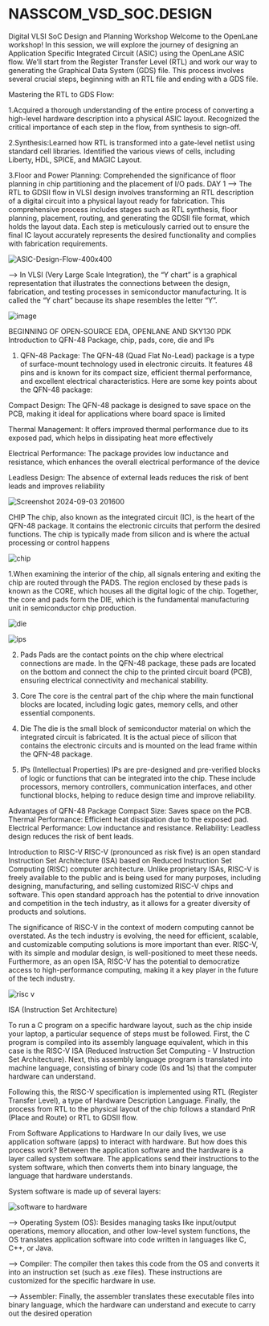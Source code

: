 # NASSCOM_VSD_SOC.DESIGN
  Digital VLSI SoC Design and Planning Workshop
        Welcome to the OpenLane workshop! In this session, we will explore the journey of designing an Application Specific Integrated Circuit (ASIC) using the OpenLane ASIC flow. We’ll start from the Register Transfer Level (RTL) and work our way to generating the Graphical Data System (GDS) file. This process involves several crucial steps, beginning with an RTL file and ending with a GDS file.

 Mastering the RTL to GDS Flow:
 
 1.Acquired a thorough understanding of the entire process of converting a high-level hardware description into a physical ASIC layout. Recognized the critical importance of each step in the flow, from synthesis 
   to sign-off.
   
 2.Synthesis:Learned how RTL is transformed into a gate-level netlist using standard cell libraries. Identified the various views of cells, including Liberty, HDL, SPICE, and MAGIC Layout.
 
 3.Floor and Power Planning: Comprehended the significance of floor planning in chip partitioning and the placement of I/O pads.
 DAY 1
--> The RTL to GDSII flow in VLSI design involves transforming an RTL description of a digital circuit into a physical layout ready for fabrication. This comprehensive process includes stages such as RTL synthesis, floor planning, placement, routing, and generating the GDSII file format, which holds the layout data. Each step is meticulously carried out to ensure the final IC layout accurately represents the desired functionality and complies with fabrication requirements.
 
 ![ASIC-Design-Flow-400x400](https://github.com/user-attachments/assets/6a83406d-c216-48f7-aa6c-29cebd9a7952)
 
--> In VLSI (Very Large Scale Integration), the “Y chart” is a graphical representation that illustrates the connections between the design, fabrication, and testing processes in semiconductor manufacturing. It is called the “Y chart” because its shape resembles the letter “Y”.

![image](https://github.com/user-attachments/assets/6a5e25aa-bb67-494d-b983-addcdbce8f02)

BEGINNING OF OPEN-SOURCE EDA, OPENLANE AND SKY130 PDK
Introduction to QFN-48 Package, chip, pads, core, die and IPs
1. QFN-48 Package:
   The QFN-48 (Quad Flat No-Lead) package is a type of surface-mount technology used in electronic circuits. It features 48 pins and is known for its compact size, efficient thermal performance, and excellent electrical characteristics. Here are some key points about the QFN-48 package:
   
Compact Design: The QFN-48 package is designed to save space on the PCB, making it ideal for applications where board space is limited

Thermal Management: It offers improved thermal performance due to its exposed pad, which helps in dissipating heat more effectively

Electrical Performance: The package provides low inductance and resistance, which enhances the overall electrical performance of the device

Leadless Design: The absence of external leads reduces the risk of bent leads and improves reliability

![Screenshot 2024-09-03 201600](https://github.com/user-attachments/assets/8d31ea76-98ec-430b-814c-a4883df74149)

CHIP 
The chip, also known as the integrated circuit (IC), is the heart of the QFN-48 package. It contains the electronic circuits that perform the desired functions. The chip is typically made from silicon and is where the actual processing or control happens

![chip](https://github.com/user-attachments/assets/9a9334bf-830c-4685-96ef-ca2dacc56c22)

1.When examining the interior of the chip, all signals entering and exiting the chip are routed through the PADS. The region enclosed by these pads is known as the CORE, which houses all the digital logic of the chip. Together, the core and pads form the DIE, which is the fundamental manufacturing unit in semiconductor chip production.

![die](https://github.com/user-attachments/assets/85e1091a-fe22-4c75-acd6-323d74e9fe6c)


![ips](https://github.com/user-attachments/assets/60fb3f2d-a412-4191-81a4-dd960d94fd0b)


2. Pads Pads are the contact points on the chip where electrical connections are made. In the QFN-48 package, these pads are located on the bottom and connect the chip to the printed circuit board (PCB), ensuring electrical connectivity and mechanical stability.

3. Core The core is the central part of the chip where the main functional blocks are located, including logic gates, memory cells, and other essential components.

4. Die The die is the small block of semiconductor material on which the integrated circuit is fabricated. It is the actual piece of silicon that contains the electronic circuits and is mounted on the lead frame within the QFN-48 package.

5. IPs (Intellectual Properties) IPs are pre-designed and pre-verified blocks of logic or functions that can be integrated into the chip. These include processors, memory controllers, communication interfaces, and other functional blocks, helping to reduce design time and improve reliability.

Advantages of QFN-48 Package
Compact Size: Saves space on the PCB.
Thermal Performance: Efficient heat dissipation due to the exposed pad.
Electrical Performance: Low inductance and resistance.
Reliability: Leadless design reduces the risk of bent leads.

Introduction to RISC-V 
RISC-V (pronounced as risk five) is an open standard Instruction Set Architecture (ISA) based on Reduced Instruction Set Computing (RISC) computer architecture. Unlike proprietary ISAs, RISC-V is freely available to the public and is being used for many purposes, including designing, manufacturing, and selling customized RISC-V chips and software. This open standard approach has the potential to drive innovation and competition in the tech industry, as it allows for a greater diversity of products and solutions.

The significance of RISC-V in the context of modern computing cannot be overstated. As the tech industry is evolving, the need for efficient, scalable, and customizable computing solutions is more important than ever. RISC-V, with its simple and modular design, is well-positioned to meet these needs. Furthermore, as an open ISA, RISC-V has the potential to democratize access to high-performance computing, making it a key player in the future of the tech industry.

![risc v](https://github.com/user-attachments/assets/4b93efcf-210a-4ba4-a0cd-e10e830d4f86)


ISA (Instruction Set Architecture)

To run a C program on a specific hardware layout, such as the chip inside your laptop, a particular sequence of steps must be followed. First, the C program is compiled into its assembly language equivalent, which in this case is the RISC-V ISA (Reduced Instruction Set Computing - V Instruction Set Architecture). Next, this assembly language program is translated into machine language, consisting of binary code (0s and 1s) that the computer hardware can understand.

Following this, the RISC-V specification is implemented using RTL (Register Transfer Level), a type of Hardware Description Language. Finally, the process from RTL to the physical layout of the chip follows a standard PnR (Place and Route) or RTL to GDSII flow. 

From Software Applications to Hardware
In our daily lives, we use application software (apps) to interact with hardware. But how does this process work? Between the application software and the hardware is a layer called system software. The applications send their instructions to the system software, which then converts them into binary language, the language that hardware understands.

System software is made up of several layers:

  ![software to hardware](https://github.com/user-attachments/assets/53c05a22-6ecd-4199-a156-80081215b44b)

--> Operating System (OS): Besides managing tasks like input/output operations, memory allocation, and other low-level system functions, the OS translates application software into code written in languages like C, C++, or Java.

--> Compiler: The compiler then takes this code from the OS and converts it into an instruction set (such as .exe files). These instructions are customized for the specific hardware in use.

--> Assembler: Finally, the assembler translates these executable files into binary language, which the hardware can understand and execute to carry out the desired operation








